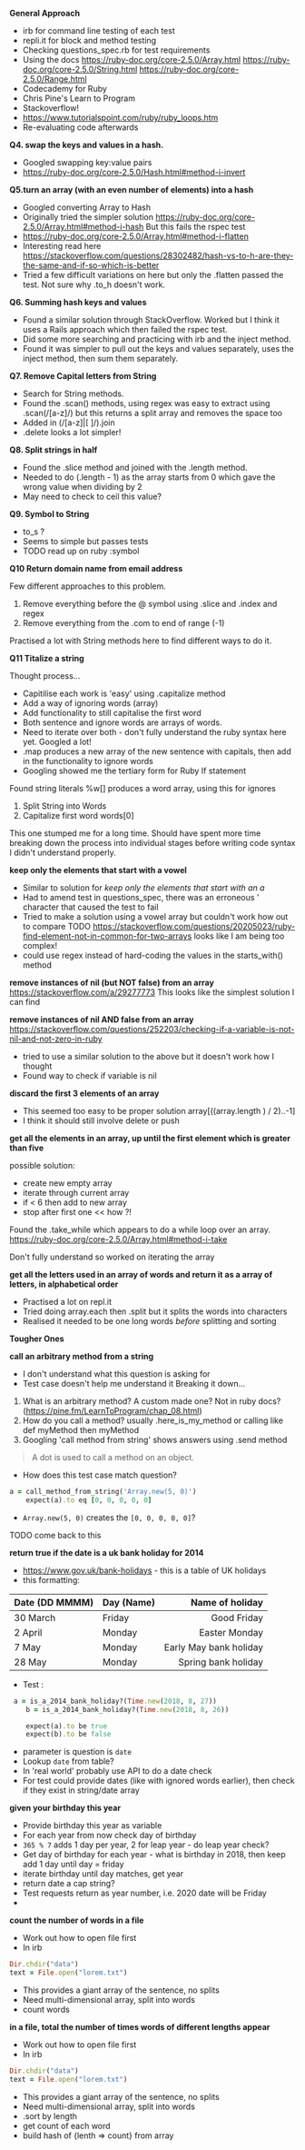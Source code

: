 **General Approach**

* irb for command line testing of each test
* repli.it for block and method testing
* Checking questions_spec.rb for test requirements
* Using the docs
https://ruby-doc.org/core-2.5.0/Array.html
https://ruby-doc.org/core-2.5.0/String.html
https://ruby-doc.org/core-2.5.0/Range.html 
* Codecademy for Ruby
* Chris Pine's Learn to Program
* Stackoverflow!
* https://www.tutorialspoint.com/ruby/ruby_loops.htm
* Re-evaluating code afterwards 

**Q4. swap the keys and values in a hash.**
* Googled swapping key:value pairs
* https://ruby-doc.org/core-2.5.0/Hash.html#method-i-invert 

**Q5.turn an array (with an even number of elements) into a hash**
* Googled converting Array to Hash
* Originally tried the simpler solution
https://ruby-doc.org/core-2.5.0/Array.html#method-i-hash 
But this fails the rspec test
* https://ruby-doc.org/core-2.5.0/Array.html#method-i-flatten
* Interesting read here
https://stackoverflow.com/questions/28302482/hash-vs-to-h-are-they-the-same-and-if-so-which-is-better
* Tried a few difficult variations on here but only the .flatten passed the test. Not sure why .to_h doesn't work.

**Q6. Summing hash keys and values** 
* Found a similar solution through StackOverflow. Worked but I think it uses a Rails approach which then failed the rspec test. 
* Did some more searching and practicing with irb and the inject method. 
* Found it was simpler to pull out the keys and values separately, uses the inject method, then sum them separately. 

**Q7. Remove Capital letters from String**

* Search for String methods.   
* Found the .scan() methods, using regex was easy to extract using .scan(/[a-z]/) but this returns a split array and removes the space too
* Added in (/[a-z]|[ ]/).join 
* .delete looks a lot simpler!

**Q8. Split strings in half**

* Found the .slice method and joined with the .length method. 
* Needed to do (.length - 1) as the array starts from 0  which gave the wrong value when dividing by 2
* May need to check to ceil this value? 

**Q9. Symbol to String**

* to_s ? 
* Seems to simple but passes tests
* TODO read up on ruby :symbol

**Q10 Return domain name from email address**

Few different approaches to this problem.

1. Remove everything before the @ symbol using .slice and .index and regex 
2. Remove everything from the .com to end of range (-1)

Practised a lot with String methods here to find different ways to do it. 

**Q11 Titalize a string**

Thought process...
* Capitilise each work is 'easy' using .capitalize method
* Add a way of ignoring words (array)
* Add functionality to still capitalise the first word
* Both sentence and ignore words are arrays of words. 
* Need to iterate over both - don't fully understand the ruby syntax here yet. Googled a lot!
* .map produces a new array of the new sentence with capitals, then add in the functionality
to ignore words
* Googling showed me the tertiary form for Ruby If statement

Found string literals
%w[] produces a word array, using this for ignores

1. Split String into Words
2. Capitalize first word words[0]

This one stumped me for a long time. Should have spent more time breaking down the process into individual stages before writing code syntax I didn't understand properly.

**keep only the elements that start with a vowel**

* Similar to solution for *keep only the elements that start with an a* 
* Had to amend test in questions_spec, there was an erroneous ' character that caused the test to fail
* Tried to make a solution using a vowel array but couldn't work how out to compare TODO https://stackoverflow.com/questions/20205023/ruby-find-element-not-in-common-for-two-arrays looks like I am being too complex! 
* could use regex instead of hard-coding the values in the starts_with() method

**remove instances of nil (but NOT false) from an array** 
https://stackoverflow.com/a/29277773
This looks like the simplest solution I can find

**remove instances of nil AND false from an array**
https://stackoverflow.com/questions/252203/checking-if-a-variable-is-not-nil-and-not-zero-in-ruby
* tried to use a similar solution to the above but it doesn't work how I thought
* Found way to check if variable is nil

**discard the first 3 elements of an array**
* This seemed too easy to be proper solution
array[((array.length ) / 2)..-1]
* I think it should still involve delete or push

**get all the elements in an array, up until the first element which is greater than five**

possible solution: 
* create new empty array
* iterate through current array
* if < 6 then add to new array
* stop after first one << how ?!

Found the .take_while which appears to do a while loop over an array. 
https://ruby-doc.org/core-2.5.0/Array.html#method-i-take

Don't fully understand so worked on iterating the array

**get all the letters used in an array of words and return it as a array of letters, in alphabetical order**
* Practised a lot on repl.it
* Tried doing array.each then .split but it splits the words into characters
* Realised it needed to be one long words *before* splitting and sorting

**Tougher Ones**

**call an arbitrary method from a string**
* I don't understand what this question is asking for
* Test case doesn't help me understand it
Breaking it down...
1. What is an arbitrary method? A custom made one? Not in ruby docs? (https://pine.fm/LearnToProgram/chap_08.html)
2. How do you call a method? usually .here_is_my_method or calling like def myMethod then myMethod
3. Googling 'call method from string' shows answers using .send method
> A dot is used to call a method on an object.

* How does this test case match question?
```ruby 
a = call_method_from_string('Array.new(5, 0)')
    expect(a).to eq [0, 0, 0, 0, 0]
```
* `Array.new(5, 0)` creates the `[0, 0, 0, 0, 0]`? 

TODO come back to this

**return true if the date is a uk bank holiday for 2014**
* https://www.gov.uk/bank-holidays - this is a table of UK holidays
* this formatting: 

| Date (DD MMMM) | Day (Name) | Name of holiday |
|-----|:-----|-----:|
| 30 March |Friday |Good Friday |
|2 April	|Monday|	Easter Monday
|7 May	|Monday|	Early May bank holiday
|28 May	|Monday	|Spring bank holiday

* Test :
```ruby
 a = is_a_2014_bank_holiday?(Time.new(2018, 8, 27))
    b = is_a_2014_bank_holiday?(Time.new(2018, 8, 26))

    expect(a).to be true
    expect(b).to be false
```

* parameter is question is `date`
* Lookup `date` from table? 
* In 'real world' probably use API to do a date check
* For test could provide dates (like with ignored words earlier), then check if they exist in string/date array



**given your birthday this year**

* Provide birthday this year as variable
* For each year from now check day of birthday
* `365 % 7` adds 1 day per year, 2 for leap year - do leap year check? 
* Get day of birthday for each year - what is birthday in 2018, then keep add 1 day until day = friday
* iterate birthday until day matches, get year
* return date a cap string? 
* Test requests return as year number, i.e. 2020 date will be Friday
* 

**count the number of words in a file**
* Work out how to open file first
* In irb
```ruby
Dir.chdir("data")
text = File.open("lorem.txt")
```
* This provides a giant array of the sentence, no splits
* Need multi-dimensional array, split into words
* count words

**in a file, total the number of times words of different lengths appear**

* Work out how to open file first
* In irb
```ruby
Dir.chdir("data")
text = File.open("lorem.txt")
```
* This provides a giant array of the sentence, no splits
* Need multi-dimensional array, split into words
* .sort by length
* get count of each word
* build hash of {lenth => count} from array